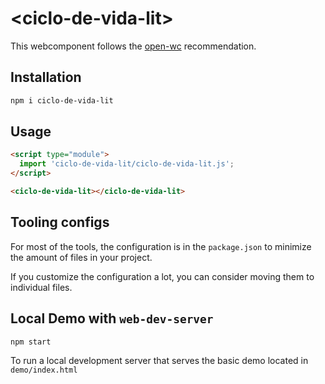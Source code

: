 # \<ciclo-de-vida-lit>

This webcomponent follows the [open-wc](https://github.com/open-wc/open-wc) recommendation.

## Installation

```bash
npm i ciclo-de-vida-lit
```

## Usage

```html
<script type="module">
  import 'ciclo-de-vida-lit/ciclo-de-vida-lit.js';
</script>

<ciclo-de-vida-lit></ciclo-de-vida-lit>
```



## Tooling configs

For most of the tools, the configuration is in the `package.json` to minimize the amount of files in your project.

If you customize the configuration a lot, you can consider moving them to individual files.

## Local Demo with `web-dev-server`

```bash
npm start
```

To run a local development server that serves the basic demo located in `demo/index.html`
